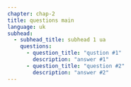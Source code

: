 ```yaml
---
chapter: chap-2
title: questions main
language: uk
subhead:
  - subhead_title: subhead 1 ua
    questions:
      - question_title: "q﻿ustion #1"
        description: "a﻿nswer #1"
      - question_title: "q﻿uestion #2"
        description: "a﻿nswer #2"
---
```

